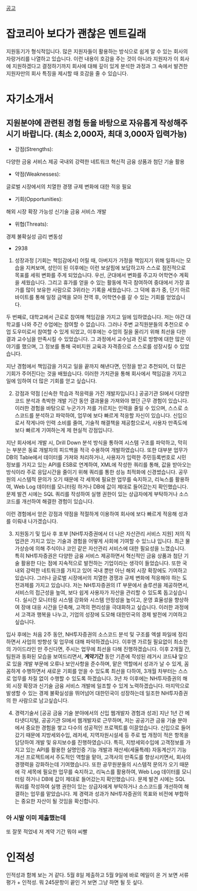 




[공고](https://nhqv.recruiter.co.kr/app/jobnotice/view?systemKindCode=MRS2&jobnoticeSn=178877)

# 잡코리아 보다가 괜찮은 멘트길래
지원동기가 형식적입니다. 많은 지원자들이 활용하는 방식으로 쉽게 알 수 있는 회사의 자랑거리를 나열하고 있습니다. 이런 내용이 호감을 주는 것이 아니라 지원자가 이 회사에 지원하겠다고 결정하기까지 회사에 대해 깊이 있게 분석한 과정과 그 속에서 발견한 지원자만의 회사 특징을 제시할 때 호감을 줄 수 있습니다.


# 자기소개서
## 지원분야에 관련된 경험 등을 바탕으로 자유롭게 작성해주시기 바랍니다. (최소 2,000자, 최대 3,000자 입력가능)
- 강점(Strengths):

다양한 금융 서비스 제공
국내외 강력한 네트워크
혁신적 금융 상품과 첨단 기술 활용

- 약점(Weaknesses):

글로벌 시장에서의 치열한 경쟁
규제 변화에 대한 적응 필요

- 기회(Opportunities):

해외 시장 확장 가능성
신기술 금융 서비스 개발

- 위협(Threats):

경제 불확실성
금리 변동성




- 2938
1. 성장과정
[기회는 책임감에서]
어릴 때, 아버지가 가정을 책임지기 위해 일하시는 모습을 지켜보며, 성인이 된 이후에는 이런 보살핌에 보답하고자 스스로 점진적으로 목표를 세워 변화를 주게 되었습니다.
우선, 군대에서 변화를 주고자 어학연수 계획을 세웠습니다. 그리고 휴가를 얻을 수 있는 활동에 적극 참여하여 중대에서 가장 휴가를 많이 보유한 사람으로 3위라는 기록을 세웠습니다. 그 덕에 휴가 중, 단기 아르바이트를 통해 일정 금액을 모아 전역 후, 어학연수를 갈 수 있는 기회를 얻었습니다.

두 번째로, 대학교에서 근로로 참여해 책임감을 가지고 일에 임하였습니다. 저는 야간 대학교를 나와 주간 수업에는 참여할 수 없습니다. 그러나 주변 교직원분들의 추천으로 수업 도우미로서 참여할 수 있게 되었고, 이후에는 수업의 질을 올리기 위해 최선을 다한 결과 교수님을 만족시킬 수 있었습니다. 그 과정에서 교수님과 진로 방향에 대한 많은 이야기를 했으며, 그 정보를 통해 국비지원 교육과 자격증으로 스스로를 성장시킬 수 있었습니다.

지난 경험에서 책임감을 가지고 일을 끝까지 해낸다면, 인정을 받고 추천되어, 더 많은 기회가 주어진다는 것을 배웠습니다. 이러한 가치관을 통해 회사에서 책임감을 가지고 일에 임하여 더 많은 기회를 얻고 싶습니다.


2. 강점과 약점
[신속한 학습과 적응력을 가진 개발자입니다.]
공공기관 SI에서 다양한 코드 분석과 촉박한 개발 기간 동안 결과물을 가져와야 했던 근무 경험이 있습니다. 이러한 경험을 바탕으로 누군가가 저를 가르치는 인력을 줄일 수 있으며, 스스로 소스코드를 분석하고 파악하여, 업무에 보다 빠르게 적응할 자신이 있습니다. 신입으로서 작게나마 인력 소비를 줄여, 기술적 해결책을 제공함으로서, 사용자 만족도에 보다 빠르게 기여하는게 제 현실적 강점입니다.

지난 회사에서 개발 시, Drill Down 분석 방식을 통하여 시스템 구조를 파악하고, 막히는 부분은 동료 개발자의 피드백을 적극 수용하여 개발하였습니다. 또한 대부분 업무가 DB의 Table에서 데이터를 가져와 처리하거나, 사용자가 입력한 주민등록번호로 시민 정보를 가지고 있는 API를 ESB로 연계하여, XML에 작성한 쿼리를 통해, 값을 받아오는 방식이라 주로 응답시간을 줄이기 위해 쿼리를 통한 성능 최적화에 신경썼습니다. 공무원의 시스템적 문의가 오기 때문에 각 세목에 필요한 업무를 숙지하고, 리눅스를 활용하여, Web Log 데이터를 모니터링 하거나 DB에 값이 제대로 들어갔는지 확인했습니다. 문제 발견 시에는 SQL 쿼리를 작성하여 실행 권한이 있는 상급자에게 부탁하거나 소스코드를 개선하여 해결한 경험이 있습니다.

이런 경험에서 얻은 강점과 약점을 적절하게 이용하여 회사에 보다 빠르게 적응해 성과를 이뤄내 나가겠습니다.


3. 지원동기 및 입사 후 포부
[NH투자증권에서 더 나은 자산관리 서비스 지원]
저의 직업관은 가지고 있는 기술과 경험을 어떻게 사회에 기여할 수 있느냐 입니다. 최근 물가상승에 의해 주식이나 코인 같은 자산관리 서비스에 대한 필요성을 느꼈습니다. 특히 NH투자증권은 다양한 금융 서비스 제공하면서 혁신적인 금융 상품과 첨단 기술 활용한 다는 점에 지속적으로 발전하는 기업이라는 생각이 들었습니다. 또한 국내외 강력한 네트워크를 가지고 있어 국내 뿐만 아닌 해외 시장 확장에도 기여하고 있습니다. 그러나 글로벌 시장에서의 치열한 경쟁과 규제 변화에 적응해야 하는 도전과제를 가지고 있습니다.
저는 NH투자증권의 IT 부문에서 솔루션을 제공하면서, 서비스의 접근성을 높여, 보다 쉽게 사용자가 자산을 관리할 수 있도록 돕고싶습니다. 실시간 모니터링 시스템 강화와 시스템 안정성을 높이고, 운영 효율성을 향상하여 장애 대응 시간을 단축해, 고객의 편리성을 극대화하고 싶습니다. 이러한 과정에서 고객과 행복을 나누고, 기업의 성장에 도모해 대한민국의 경제 발전에 기여하고 싶습니다.

입사 후에는 처음 2주 동안, NH투자증권의 소스코드 분석 및 구조를 엑셀 파일에 정리하면서 사업의 방향성 및 업무에 대해 파악하겠습니다. 이후엔 가르칠 필요없이 최소한의 가이드라인 만 주신다면, 주시는 업무에 최선을 다해 진행하겠습니다.
이후 2개월 간, 팀원과 동화된 모습을 보여드리면서, **계약기간** 동안 기존에 작성된 레거시 코드**나** 앞으로 있을 개발 부문에 오류나 보안사항을 준수하며, 맡은 역할에서 성과가 날 수 있게, 꼼꼼하게 수행하면서 새로운 기회를 얻을 수 있도록 최선을 다하여, 3개월 차부터는 스스로 업무를 차질 없이 수행할 수 있도록 하겠습니다.
3년 차 이후에는 NH투자증권의 해외 시장 확장과 신기술 금융 서비스 개발에 일조할 수 있게 노력하겠습니다. 마지막으로 발생할 수 있는 경제 불확실성을 뛰어넘어 대한민국이 성장하는데 일조한 NH투자증권의 한 사람으로 남고싶습니다.


4. 경력기술서
[공공 금융 기술 분야에서의 신입 웹개발자 경험과 성과]
지난 1년 간 메타넷디지털, 공공기관 SI에서 웹개발자로 근무하며, 저는 공공기관 금융 기술 분야에서 중요한 경험을 쌓고 다수의 성공적인 프로젝트를 이끌었습니다. 신입으로 들어갔기 때문에 지방세외수입, 레저세, 지역자원시설세 등 주로 법 개정이 적은 항목을 담당하여 개발 및 유지보수를 진행하였습니다. 특히, 지방세외수입에 고객정보를 가지고 있는 API를 활용한 실명인증 기능 개발과 재산세(세율특례) 자동계산기 기능 개선 프로젝트에서 주도적인 역할을 맡아, 고객사의 만족도를 향상시키면서, 회사의 경쟁력을 강화하는데 기여했습니다.
또한 공무원분들의 시스템적 문의가 오기 때문에 각 세목에 필요한 업무를 숙지하고, 리눅스를 활용하여, Web Log 데이터를 모니터링 하거나 DB에 값이 제대로 들어갔는지 확인했습니다. 문제 발견 시에는 SQL 쿼리를 작성하여 실행 권한이 있는 상급자에게 부탁하거나 소스코드를 개선하여 해결하는 업무를 맡았습니다.
제 경력과 성과가 NH투자증권의 목표와 비전에 부합하는 중요한 자산이 될 것임을 확신합니다.


### 아 시발 이미 제춣했는데
또 잘못 적었네 저 계약 기간 뭐야 씨빨




# 인적성
인적성과 함께 보는 거 같다. 5월 8일 제출하고 5월 9일에 바로 메일이 온 거 보면 서류평가 + 인적성.
뭐 245문항이 끝인 거 보면 그냥 하면 될 듯 싶다.


